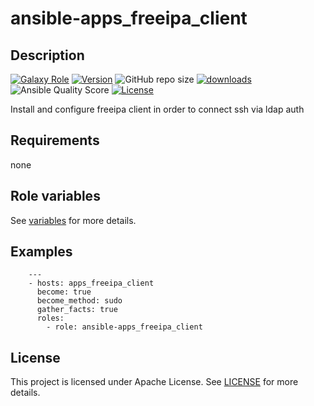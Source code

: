# ansible-apps_freeipa_client

## Description

[![Galaxy Role](https://img.shields.io/badge/galaxy-apps_freeipa_client-purple?style=flat)](https://galaxy.ansible.com/lotusnoir/apps_freeipa_client)
[![Version](https://img.shields.io/github/release/lotusnoir/ansible-apps_freeipa_client.svg)](https://github.com/lotusnoir/ansible-apps_freeipa_client/releases/latest)
![GitHub repo size](https://img.shields.io/github/repo-size/lotusnoir/ansible-apps_freeipa_client?color=orange&style=flat)
[![downloads](https://img.shields.io/ansible/role/d/56915)](https://galaxy.ansible.com/lotusnoir/apps_freeipa_client)
![Ansible Quality Score](https://img.shields.io/ansible/quality/56915)
[![License](https://img.shields.io/badge/license-Apache--2.0-brightgreen?style=flat)](https://opensource.org/licenses/Apache-2.0)

Install and configure freeipa client in order to connect ssh via ldap auth

## Requirements

none

## Role variables

See [variables](/defaults/main.yml) for more details.

## Examples

        ---
        - hosts: apps_freeipa_client
          become: true
          become_method: sudo
          gather_facts: true
          roles:
            - role: ansible-apps_freeipa_client


## License

This project is licensed under Apache License. See [LICENSE](/LICENSE) for more details.

